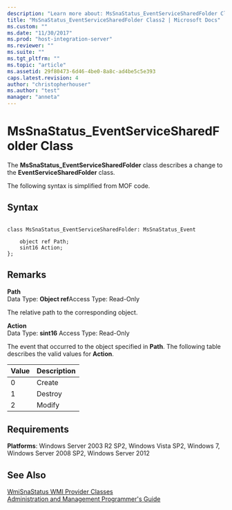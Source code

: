 ```yaml
---
description: "Learn more about: MsSnaStatus_EventServiceSharedFolder Class"
title: "MsSnaStatus_EventServiceSharedFolder Class2 | Microsoft Docs"
ms.custom: ""
ms.date: "11/30/2017"
ms.prod: "host-integration-server"
ms.reviewer: ""
ms.suite: ""
ms.tgt_pltfrm: ""
ms.topic: "article"
ms.assetid: 29f80473-6d46-4be0-8a8c-ad4be5c5e393
caps.latest.revision: 4
author: "christopherhouser"
ms.author: "test"
manager: "anneta"
---
```

# MsSnaStatus_EventServiceSharedFolder Class
The **MsSnaStatus_EventServiceSharedFolder** class describes a change to the **EventServiceSharedFolder** class.  
  
 The following syntax is simplified from MOF code.  
  
## Syntax  
  
```  
  
class MsSnaStatus_EventServiceSharedFolder: MsSnaStatus_Event  
  
    object ref Path;  
    sint16 Action;  
};  
```  
  
## Remarks  
 **Path**  
 Data Type: **Object ref**Access Type: Read-Only  
  
 The relative path to the corresponding object.  
  
 **Action**  
 Data Type: **sint16** Access Type: Read-Only  
  
 The event that occurred to the object specified in **Path**. The following table describes the valid values for **Action**.  
  
|Value|Description|  
|-----------|-----------------|  
|0|Create|  
|1|Destroy|  
|2|Modify|  
  
## Requirements  
 **Platforms**: Windows Server 2003 R2 SP2, Windows Vista SP2, Windows 7, Windows Server 2008 SP2, Windows Server 2012  
  
## See Also  
 [WmiSnaStatus WMI Provider Classes](../core/wmisnastatus-wmi-provider-classes1.md)   
 [Administration and Management Programmer's Guide](./administration-and-management-programmer-s-guide2.md)
